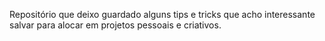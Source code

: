 Repositório que deixo guardado alguns tips e tricks que acho interessante salvar para alocar em projetos pessoais e criativos.
